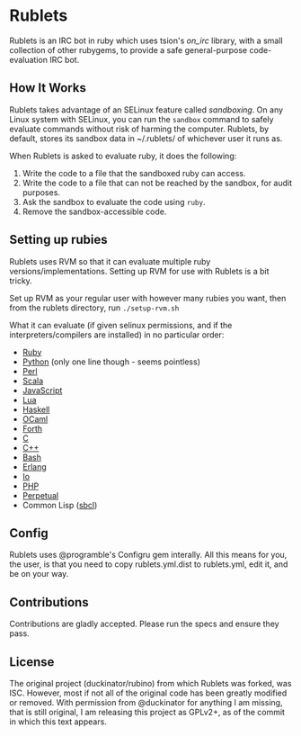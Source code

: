 Rublets
=======

Rublets is an IRC bot in ruby which uses tsion's *on_irc* library, with a small collection of other rubygems, to provide a safe general-purpose code-evaluation IRC bot.

How It Works
------------

Rublets takes advantage of an SELinux feature called *sandboxing*. On any Linux system with SELinux, you can run the `sandbox` command to safely evaluate commands without risk of harming the computer. Rublets, by default, stores its sandbox data in ~/.rublets/ of whichever user it runs as.

When Rublets is asked to evaluate ruby, it does the following:

1. Write the code to a file that the sandboxed ruby can access.
2. Write the code to a file that can not be reached by the sandbox, for audit purposes.
3. Ask the sandbox to evaluate the code using `ruby`.
4. Remove the sandbox-accessible code.

Setting up rubies
-----------------

Rublets uses RVM so that it can evaluate multiple ruby versions/implementations. Setting up RVM for use with Rublets is a bit tricky.

Set up RVM as your regular user with however many rubies you want, then from the rublets directory, run `./setup-rvm.sh`

What it can evaluate (if given selinux permissions, and if the interpreters/compilers are installed) in no particular order:

* [Ruby](http://www.ruby-lang.org)
* [Python](http://www.python.org) (only one line though - seems pointless)
* [Perl](http://www.perl.org)
* [Scala](http://www.scala-lang.org)
* [JavaScript](https://developer.mozilla.org/en/JavaScript)
* [Lua](http://lua.org)
* [Haskell](http://haskell.org)
* [OCaml](http://caml.inria.fr/)
* [Forth](https://www.gnu.org/software/gforth/)
* [C](http://gcc.gnu.org/)
* [C++](http://gcc.gnu.org/)
* [Bash](https://www.gnu.org/software/bash/)
* [Erlang](http://erlang.org)
* [Io](http://iolanguage.com)
* [PHP](http://php.net)
* [Perpetual](https://github.com/programble/perpetual)
* Common Lisp ([sbcl](http://sbcl.org))

Config
------

Rublets uses @programble's Configru gem interally. All this means for you, the user, is that you need to copy rublets.yml.dist to rublets.yml, edit it, and be on your way.

Contributions
-------------

Contributions are gladly accepted. Please run the specs and ensure they pass.

License
-------

The original project (duckinator/rubino) from which Rublets was forked, was ISC.
However, most if not all of the original code has been greatly modified or removed.
With permission from @duckinator for anything I am missing, that is still original,
I am releasing this project as GPLv2+, as of the commit in which this text appears.
